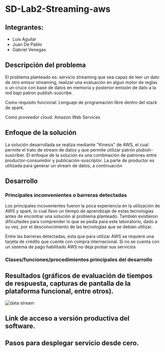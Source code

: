 # SD-Lab2-Streaming-aws

## Integrantes:
* Luis Aguilar
* Juan De Pablo
* Gabriel Venegas

## Descripción del problema
  El problema planteado es: servicio streaming que sea capaz de leer un dato de otro emisor streaming, realizar una evaluación en algun motor de reglas o un cruce con base de datos en memoría y posterior emisión de dato a la red bajo patron publish-suscribe.
  
  Como requisito funcional: Lenguaje de programación libre dentro del stack de spark.
  
  Como proveedor cloud: Amazon Web Services
  
## Enfoque de la solución
La solución desarrollada se realiza mediante "Kinesis" de AWS, el cual permite el trato de stream de datos y que permite utilizar patrón plubish-suscriber.
El enfoque de la solución es una combinación de patrones entre productor-consumidor y publicación-suscriptor. La parte de productor es utilizada para generar un stream de datos, a continuación 

## Desarrollo

### Principales inconvenientes o barreras detectadas
Los principales incovenientes fueron la poca experiencia en la utilización de AWS y spark, lo cual llevo un tiempo de aprendizaje de estas tecnologías antes de encontrar una solución al problema planteado. También existieron dificultades para comprender lo que se pedía para este laboratorio, dado a su vez, por el desconocimiento de las tecnologías que se debian utilizar.

Entre las barreras detectadas, esta que para utilizar AWS se requiere una tarjeta de crédito que cuente con compra internacional. Si no se cuenta con un sistema de pago habilitado AWS no deja probar sus servicios
### Clases/funciones/procedimientos principales del desarrollo

## Resultados (gráficos de evaluación de tiempos de respuesta, capturas de pantalla de la plataforma funcional, entre otros).
![data stream](https://user-images.githubusercontent.com/19898908/58142929-f3a03b80-7c16-11e9-8608-7383b3266083.PNG)
## Link de acceso a versión productiva del software.

## Pasos para desplegar servicio desde cero.
